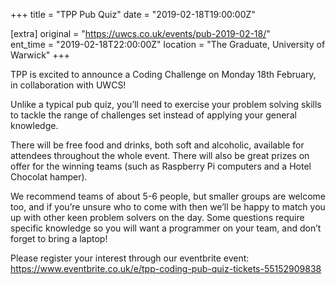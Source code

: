 +++
title = "TPP Pub Quiz"
date = "2019-02-18T19:00:00Z"

[extra]
original = "https://uwcs.co.uk/events/pub-2019-02-18/"    
ent_time = "2019-02-18T22:00:00Z"
location = "The Graduate, University of Warwick"
+++

TPP is excited to announce a Coding Challenge on Monday 18th February, in collaboration with UWCS\!  

Unlike a typical pub quiz, you’ll need to exercise your problem solving skills to tackle the range of challenges set instead of applying your general knowledge.

There will be free food and drinks, both soft and alcoholic, available for attendees throughout the whole event. There will also be great prizes on offer for the winning teams (such as Raspberry Pi computers and a Hotel Chocolat hamper).

We recommend teams of about 5-6 people, but smaller groups are welcome too, and if you’re unsure who to come with then we’ll be happy to match you up with other keen problem solvers on the day. Some questions require specific knowledge so you will want a programmer on your team, and don’t forget to bring a laptop\!

Please register your interest through our eventbrite event: <https://www.eventbrite.co.uk/e/tpp-coding-pub-quiz-tickets-55152909838>

